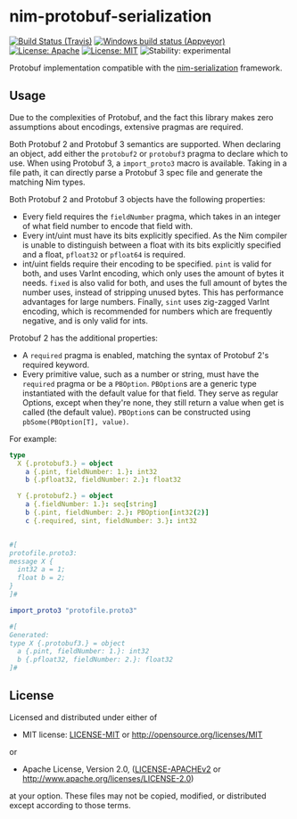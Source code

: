 # nim-protobuf-serialization

[![Build Status (Travis)](https://img.shields.io/travis/status-im/nim-protobuf-serialization/master.svg?label=Linux%20/%20macOS "Linux/macOS build status (Travis)")](https://travis-ci.org/status-im/nim-protobuf-serialization)
[![Windows build status (Appveyor)](https://img.shields.io/appveyor/ci/nimbus/nim-protobuf-serialization/master.svg?label=Windows "Windows build status (Appveyor)")](https://ci.appveyor.com/project/nimbus/nim-protobuf-serialization)
[![License: Apache](https://img.shields.io/badge/License-Apache%202.0-blue.svg)](https://opensource.org/licenses/Apache-2.0)
[![License: MIT](https://img.shields.io/badge/License-MIT-blue.svg)](https://opensource.org/licenses/MIT)
![Stability: experimental](https://img.shields.io/badge/stability-experimental-orange.svg)

Protobuf implementation compatible with the [nim-serialization](https://github.com/status-im/nim-serialization) framework.

## Usage

Due to the complexities of Protobuf, and the fact this library makes zero assumptions about encodings, extensive pragmas are required.

Both Protobuf 2 and Protobuf 3 semantics are supported. When declaring an object, add either the `protobuf2` or `protobuf3` pragma to declare which to use. When using Protobuf 3, a `import_proto3` macro is available. Taking in a file path, it can directly parse a Protobuf 3 spec file and generate the matching Nim types.

Both Protobuf 2 and Protobuf 3 objects have the following properties:

- Every field requires the `fieldNumber` pragma, which takes in an integer of what field number to encode that field with.
- Every int/uint must have its bits explicitly specified. As the Nim compiler is unable to distinguish between a float with its bits explicitly specified and a float, `pfloat32` or `pfloat64` is required.
- int/uint fields require their encoding to be specified. `pint` is valid for both, and uses VarInt encoding, which only uses the amount of bytes it needs. `fixed` is also valid for both, and uses the full amount of bytes the number uses, instead of stripping unused bytes. This has performance advantages for large numbers. Finally, `sint` uses zig-zagged VarInt encoding, which is recommended for numbers which are frequently negative, and is only valid for ints.

Protobuf 2 has the additional properties:

- A `required` pragma is enabled, matching the syntax of Protobuf 2's required keyword.
- Every primitive value, such as a number or string, must have the `required` pragma or be a `PBOption`. `PBOption`s are a generic type instantiated with the default value for that field. They serve as regular Options, except when they're none, they still return a value when get is called (the default value). `PBOption`s can be constructed using `pbSome(PBOption[T], value)`.

For example:

```nim
type
  X {.protobuf3.} = object
    a {.pint, fieldNumber: 1.}: int32
    b {.pfloat32, fieldNumber: 2.}: float32

  Y {.protobuf2.} = object
    a {.fieldNumber: 1.}: seq[string]
    b {.pint, fieldNumber: 2.}: PBOption[int32(2)]
    c {.required, sint, fieldNumber: 3.}: int32
```

```nim

#[
protofile.proto3:
message X {
  int32 a = 1;
  float b = 2;
}
]#

import_proto3 "protofile.proto3"

#[
Generated:
type X {.protobuf3.} = object
  a {.pint, fieldNumber: 1.}: int32
  b {.pfloat32, fieldNumber: 2.}: float32
]#
```

## License

Licensed and distributed under either of

* MIT license: [LICENSE-MIT](LICENSE-MIT) or http://opensource.org/licenses/MIT

or

* Apache License, Version 2.0, ([LICENSE-APACHEv2](LICENSE-APACHEv2) or http://www.apache.org/licenses/LICENSE-2.0)

at your option. These files may not be copied, modified, or distributed except according to those terms.
